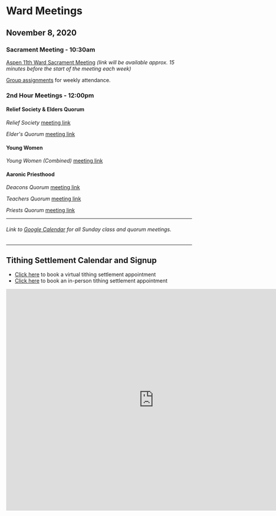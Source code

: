 # Ward Meetings

## November 8, 2020

### Sacrament Meeting - 10:30am

[Aspen 11th Ward Sacrament Meeting](https://www.youtube.com/watch?v=_K3ncZPCs-Y) *(link will be available approx. 15 minutes before the start of the meeting each week)*

[Group assignments](https://docs.google.com/document/d/1mpLDtxDyq9XB_umNcKlkvhGHiGv-0iW3OCYqaRxaDrI/preview) for weekly attendance.


### 2nd Hour Meetings - 12:00pm

<!---
* Course 11 (11-12yo) - Bro/Sis. Bridge [meeting link](https://meet.google.com/dno-ohaw-iin)
* Course 12 (12-13yo) - Bro/Sis. Ellis [meeting link](https://meet.google.com/zww-rnvx-gda)
* Course 13 (13-14yo) - Sis. Sharp/Scott [meeting link](https://meet.google.com/hcp-iuvu-bpw)
* Course 14 (14-15yo) - Bro/Sis. Weaver [meeting link](https://meet.google.com/itg-bpwo-kuq)
* Course 15 (15-16yo) - Bro/Sis. Creer [meeting link](https://meet.google.com/qpm-afzw-acd)
* Course 16/17 (16-18yo) - Bro/Sis. Wilde [meeting link](https://meet.google.com/yfh-xete-ruk)
* YSA - Jones [meeting link](https://meet.google.com/uxh-tedi-wum)
* Gospel Doctrine [meeting link](https://us02web.zoom.us/j/82941717355)
-->

#### Relief Society & Elders Quorum

*Relief Society* [meeting link](https://us02web.zoom.us/j/83678982627)

*Elder's Quorum* [meeting link](https://meet.google.com/uif-nmvv-jtn)

#### Young Women

<!-- *Young Women (Combined)* [meeting link](https://meet.google.com/rph-cjvg-sgm) -->

*Young Women (Combined)* [meeting link](https://meet.google.com/ifu-vqyf-ytm)

<!-- *Young Women (12-15)* [meeting link](https://meet.google.com/qmq-tova-qhk) -->

#### Aaronic Priesthood

*Deacons Quorum* [meeting link](https://meet.google.com/qrq-bpze-pmu)

*Teachers Quorum* [meeting link](https://meet.google.com/wiz-zbgv-nxs)

*Priests Quorum* [meeting link](https://meet.google.com/hyi-jkmp-ymd)

   ---  
###### Link to [Google Calendar](https://calendar.google.com/calendar/u/1?cid=YXNwZW4xMWNvbW11bmljYXRpb25zQGdtYWlsLmNvbQ) for all Sunday class and quorum meetings.

   --- 
## Tithing Settlement Calendar and Signup
* [Click here](https://bishopsharp-tithing-settlement-2020-virtual.youcanbook.me) to book a virtual tithing settlement appointment
* [Click here](https://bishopsharp-tithing-settlement-2020.youcanbook.me) to book an in-person tithing settlement appointment
<iframe src="https://calendar.google.com/calendar/embed?height=600&amp;wkst=1&amp;bgcolor=%23ffffff&amp;ctz=America%2FDenver&amp;src=YXNwZW4xMWNvbW11bmljYXRpb25zQGdtYWlsLmNvbQ&amp;color=%23039BE5&amp;showNav=0&amp;showCalendars=0&amp;showPrint=0&amp;showTabs=0&amp;mode=AGENDA&amp;showTz=0&amp;showDate=0" style="border-width:0" width="800" height="600" frameborder="0" scrolling="no"></iframe>


